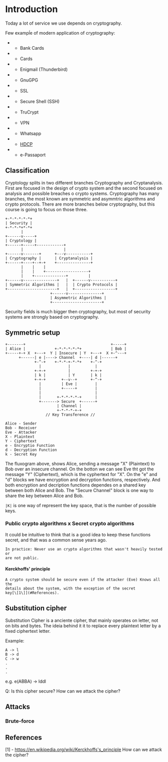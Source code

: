 # Introduction

Today a lot of service we use depends on cryptography.

Few exampĺe of modern application of cryptography:

* - Bank Cards
* - Cards
* - Enigmail (Thunderbird)
* - GnuGPG
* - SSL
* - Secure Shell (SSH)
* - TruCrypt
* - VPN
* - Whatsapp
* - [HDCP](https://en.wikipedia.org/wiki/High-bandwidth_Digital_Content_Protection)
* - e-Passaport

## Classification

Cryptology splits in two different branches Cryptography and Cryptanalysis.
First are focused in the design of crypto system and the second focused on
analysis and possible breaches o crypto systems. Cryptography has many
branches, the most known are symmetric and asymmtric algorithms and crypto
protocols. There are more branches below cryptography, but this course is going
to focus on those three.

```
+-*-*-*-*-*+
| Security |
+-*-*-*+*-*+
       |
+------v-----+
| Cryptology |
+------+-----+------------+
       |                  |
+------v-------+      +---v-----------+
| Cryptography |      | Cryptanalysis |
+------+----+--+-+    +---------------+
       |    |    |
       |    |    +-------------------+
       |    +--------------+         |
+------v---------------+   |  +------v-----------+
| Symmetric Algorithms |   |  | Crypto Protocols |
+----------------------+   |  +------------------+
                    +------v---------------+
                    | Asymmetric Algorithms |
                    +----------------------+
```

Security fields is much bigger then cryptography, but most of security systems
are strongly based on cryptography.

## Symmetric setup

```
+-------+                                      +-----+
| Alice |             +-*-*-*-*-*+             | Bob |
+-----+-+ X  +---+  Y | Insecure | Y  +---+  X +-^---+
      +------| e |----> Channel  +----| d |------+
             +-^-+    +-*-*-+-*-*+    +-^-+
               |            |           |
             +-+-+          |         +-+-+
             | k |          | Y       | k |
             +-+-+       +--v--+      +-^-+
               |         | Eve |        |
               |         +-----+        |
               |                        |
               |       +-*-*-*-*-+      |
               +-------> Secure  +------+
                       | Channel |
                       +-*-*-*-+-+
                  // Key Transference //

Alice - Sender
Bob - Receiver
Eve - Attacker
X - Plaintext
Y - Ciphertext
e - Encryptio Function
d - Decryption Function
k - Secret Key
```

The fluxogram above, shows Alice, sending a message "X" (Plaintext) to Bob over
an insecure channel. On the botton we can see Eve tht got the message "Y"
(Ciphertext), which is the cyphertext for "X". On the "e" and "d" blocks we
have encryption and decryption functions, respectively. And both encryption and
decription functions dependes on a shared key between both Alice and Bob. The
"Secure Channel" block is one way to share the key between Alice and Bob.

`|K|` is one way of represent the key space, that is the number of possible
keys.

### Public crypto algorithms x Secret crypto algorithms

It could be intuitive to think that is a good idea to keep these functions
secret, and that was a common sense years ago.

    In practice: Never use an crypto algorithms that wasn't heavily tested or
    are not public.

#### Kerckhoffs' principle

    A crypto system should be secure even if the attacker (Eve) Knows all the
    details about the system, with the exception of the secret
    key[\[1\]](#References).

## Substitution cipher

Substitution Cipher is a anciente cipher, that mainly operates on letter, not
on bits and bytes. The ideia behind it it to replace every plaintext letter by
a fixed ciphertext letter.

Example:

```
A -> l
B -> d
C -> w
.
.
.
```

e.g. e(ABBA) -> lddl

Q: Is this cipher secure? How can we attack the cipher?

## Attacks

### Brute-force

## References

[1] - https://en.wikipedia.org/wiki/Kerckhoffs's_principle How can we attack the cipher?
